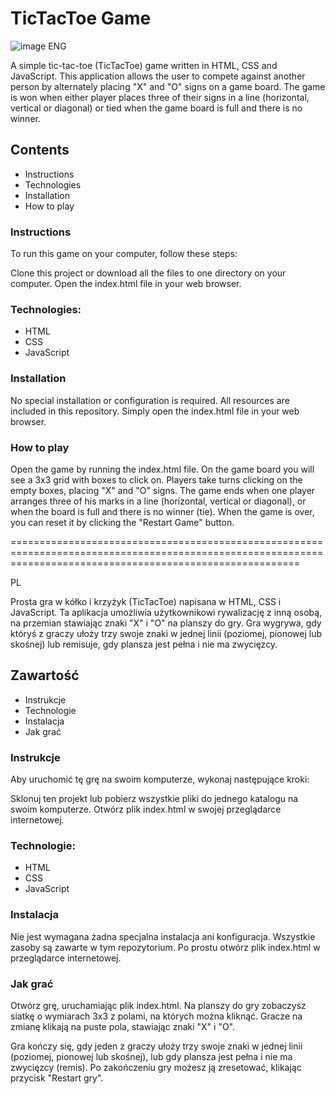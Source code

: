 # TicTacToe Game



![image](https://github.com/SebastianK2000/TicTacToeSimpleGame/assets/127401994/d2097343-f578-491c-a314-662ca42bf827)
ENG

A simple tic-tac-toe (TicTacToe) game written in HTML, CSS and JavaScript. This application allows the user to compete against another person by alternately placing "X" and "O" signs on a game board. The game is won when either player places three of their signs in a line (horizontal, vertical or diagonal) or tied when the game board is full and there is no winner.

## Contents
- Instructions
- Technologies
- Installation
- How to play

### Instructions
To run this game on your computer, follow these steps:

Clone this project or download all the files to one directory on your computer.
Open the index.html file in your web browser.

### Technologies:
- HTML
- CSS
- JavaScript

### Installation
No special installation or configuration is required. All resources are included in this repository. Simply open the index.html file in your web browser.

### How to play
Open the game by running the index.html file.
On the game board you will see a 3x3 grid with boxes to click on.
Players take turns clicking on the empty boxes, placing "X" and "O" signs.
The game ends when one player arranges three of his marks in a line (horizontal, vertical or diagonal), or when the board is full and there is no winner (tie).
When the game is over, you can reset it by clicking the "Restart Game" button.

==============================================================================================================================================================

PL

Prosta gra w kółko i krzyżyk (TicTacToe) napisana w HTML, CSS i JavaScript. Ta aplikacja umożliwia użytkownikowi rywalizację z inną osobą, na przemian stawiając znaki "X" i "O" na planszy do gry. Gra wygrywa, gdy któryś z graczy ułoży trzy swoje znaki w jednej linii (poziomej, pionowej lub skośnej) lub remisuje, gdy plansza jest pełna i nie ma zwycięzcy.

## Zawartość
- Instrukcje
- Technologie
- Instalacja
- Jak grać

### Instrukcje
Aby uruchomić tę grę na swoim komputerze, wykonaj następujące kroki:

Sklonuj ten projekt lub pobierz wszystkie pliki do jednego katalogu na swoim komputerze.
Otwórz plik index.html w swojej przeglądarce internetowej.

### Technologie:
- HTML
- CSS
- JavaScript

### Instalacja
Nie jest wymagana żadna specjalna instalacja ani konfiguracja. Wszystkie zasoby są zawarte w tym repozytorium. Po prostu otwórz plik index.html w przeglądarce internetowej.

### Jak grać
Otwórz grę, uruchamiając plik index.html.
Na planszy do gry zobaczysz siatkę o wymiarach 3x3 z polami, na których można kliknąć.
Gracze na zmianę klikają na puste pola, stawiając znaki "X" i "O".

Gra kończy się, gdy jeden z graczy ułoży trzy swoje znaki w jednej linii (poziomej, pionowej lub skośnej), lub gdy plansza jest pełna i nie ma zwycięzcy (remis).
Po zakończeniu gry możesz ją zresetować, klikając przycisk "Restart gry".
